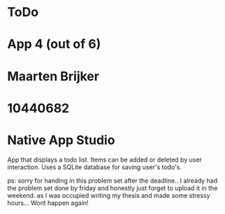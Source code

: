 # ToDo
# App 4 (out of 6)
# Maarten Brijker
# 10440682
# Native App Studio


App that displays a todo list. Items can be added or deleted by user interaction. 
Uses a SQLite database for saving user's todo's.

ps: sorry for handing in this problem set after the deadline..
I already had the problem set done by friday
and honestly just forget to upload it in the weekend.
as I was occupied writing my thesis and made some stressy hours...
Wont happen again!
